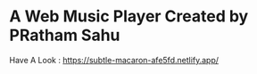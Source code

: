 # A Web Music Player Created by PRatham Sahu 

Have A Look : https://subtle-macaron-afe5fd.netlify.app/
